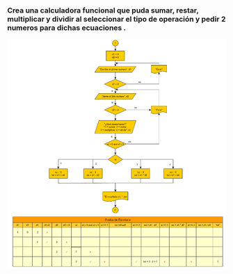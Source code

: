 
### Crea una calculadora funcional que puda sumar, restar, multiplicar y dividir al seleccionar el tipo de operación y pedir 2 numeros para dichas ecuaciones .
![problema_](img/problema_.png)